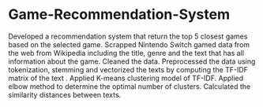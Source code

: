 # Game-Recommendation-System
Developed a recommendation system that return the top 5 closest games based on the selected game. Scrapped Nintendo Switch gamed data from the web from Wikipedia including the title, genre and the text that has all information about the game. Cleaned the data. Preprocessed the data using tokenization, stemming and vectorized the texts by computing the TF-IDF matrix of the text . Applied K-means clustering model of TF-IDF. Applied elbow method to determine the  optimal number of clusters. Calculated the similarity distances between texts.
